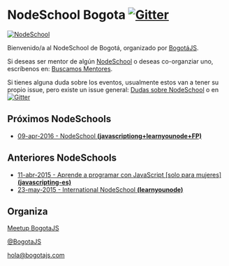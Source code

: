 # NodeSchool Bogota [![Gitter](https://badges.gitter.im/Join%20Chat.svg)](https://gitter.im/nodeschool/bogota?utm_source=badge&utm_medium=badge&utm_campaign=pr-badge)

[![NodeSchool](http://nodeschool.io/images/schoolhouse.svg)](http://nodeschool.io)

Bienvenido/a al NodeSchool de Bogotá, organizado por [BogotáJS](http://bogotajs.com).


Si deseas ser mentor de algún [NodeSchool](http://nodeschool.io/about.html) o deseas co-organziar uno, escríbenos en: [Buscamos Mentores](https://github.com/nodeschool/bogota/issues/1).

Si tienes alguna duda sobre los eventos, usualmente estos van a tener su propio issue, pero existe un issue general: [Dudas sobre NodeSchool](https://github.com/nodeschool/bogota/issues/3) o en [![Gitter](https://badges.gitter.im/Join%20Chat.svg)](https://gitter.im/nodeschool/bogota?utm_source=badge&utm_medium=badge&utm_campaign=pr-badge)

## Próximos NodeSchools
- [09-apr-2016 - NodeSchool **(javascriptiong+learnyounode+FP)**](https://github.com/nodeschool/bogota/issues/6)

## Anteriores NodeSchools
- [11-abr-2015 - Aprende a programar con JavaScript [solo para mujeres] **(javascripting-es)**](https://github.com/nodeschool/bogota/issues/4)
- [23-may-2015 - International NodeSchool **(learnyounode)**](https://github.com/nodeschool/bogota/issues/5)

## Organiza
[Meetup BogotaJS](http://bogotajs.com)

[@BogotaJS](http://twitter.com/BogotaJS)

[hola@bogotajs.com](mailto:hola@bogotajs.com)
